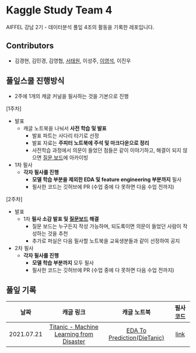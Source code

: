 # Kaggle Study Team 4

AIFFEL 강남 2기 - 데이터분석 풀잎 4조의 활동을 기록한 레포입니다.

## Contributors

- 김경현, 김민경, 김영협, [서태원](https://github.com/t1seo), 이성주, [이영석](https://github.com/younnggsuk), 이진우

## 풀잎스쿨 진행방식

- 2주에 1개의 캐글 커널을 필사하는 것을 기본으로 진행

[1주차]

- 발표
    - 캐글 노트북을 나눠서 **사전 학습 및 발표**
        - 발표 파트는 사다리 타기로 선정
        - 발표 자료는 **주피터 노트북에 주석 및 마크다운으로 정리**
        - 사전학습 과정에서 의문이 들었던 점들은 같이 이야기하고, 해결이 되지 않으면 [질문 보드](https://modulabs.notion.site/f4a2acc2b15b45219a384875ad5111d5?v=199b0ffa7c25445881ac82634ffab075)에 아카이빙
- 1차 필사
    - **각자 필사를 진행**
        - **모델 학습 부분을 제외한 EDA 및 feature engineering 부분까지** 필사
        - 필사한 코드는 깃허브에 PR (수업 중에 다 못하면 다음 수업 전까지)

[2주차]

- 발표
    - 1차 **필사 소감 발표 및 [질문보드](https://modulabs.notion.site/f4a2acc2b15b45219a384875ad5111d5?v=199b0ffa7c25445881ac82634ffab075) 해결**
        - 질문 보드는 누구든지 작성 가능하며, 되도록이면 의문이 들었던 사람이 작성하는 것을 추천
        - 추가로 퍼실은 다음 필사할 노트북을 교육생분들과 같이 선정하여 공지
- 2차 필사
    - **각자 필사를 진행**
        - **모델 학습 부분까지** 모두 필사
        - 필사한 코드는 깃허브에 PR (수업 중에 다 못하면 다음 수업 전까지)


## 풀잎 기록

|날짜|캐글 링크|캐글 노트북|필사 코드|
|:---:|:---:|:---:|:---:|
|2021.07.21|<a href="https://www.kaggle.com/c/titanic" target="_blank" rel="noopener noreferrer">Titanic - Machine Learning from Disaster</a>|<a href="https://www.kaggle.com/ash316/eda-to-prediction-dietanic" target="_blank" rel="noopener noreferrer">EDA To Prediction(DieTanic)</a>|[link](./titanic)|

